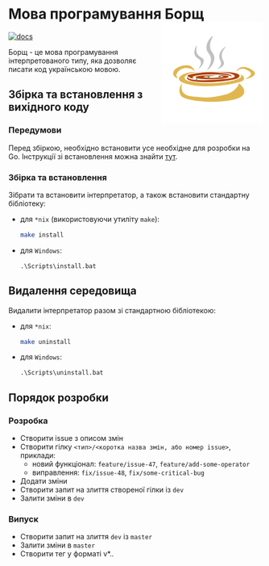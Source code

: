 # Мова програмування Борщ <img width="200" src="Images/logo.svg" align="right" />

[![docs](https://img.shields.io/badge/%D0%94%D0%BE%D0%BA%D1%83%D0%BC%D0%B5%D0%BD%D1%82%D0%B0%D1%86%D1%96%D1%8F-%D0%91%D0%BE%D1%80%D1%89-blue)](https://yuriylisovskiy.github.io/borsch-lang/)

Борщ - це мова програмування інтерпретованого типу, яка дозволяє писати
код українською мовою.

## Збірка та встановлення з вихідного коду
### Передумови
Перед збіркою, необхідно встановити усе необхідне для розробки на Go.
Інструкції зі встановлення можна знайти [тут](https://go.dev/doc/install).

### Збірка та встановлення
Зібрати та встановити інтерпретатор, а також встановити стандартну бібліотеку:
* для `*nix` (використовуючи утиліту `make`):
  ```bash
  make install
  ```
* для `Windows`:
  ```
  .\Scripts\install.bat
  ```

## Видалення середовища
Видалити інтерпретатор разом зі стандартною бібліотекою:
* для `*nix`:
  ```bash
  make uninstall
  ```
* для `Windows`:
  ```
  .\Scripts\uninstall.bat
  ```

## Порядок розробки
### Розробка
* Створити issue з описом змін
* Створити гілку `<тип>/<коротка назва змін, або номер issue>`, приклади:
  * новий функціонал: `feature/issue-47`, `feature/add-some-operator`
  * виправлення: `fix/issue-48`, `fix/some-critical-bug`
* Додати зміни
* Створити запит на злиття створеної гілки із `dev`
* Залити зміни в `dev`

### Випуск
* Створити запит на злиття `dev` із `master`
* Залити зміни в `master`
* Створити тег у форматі v*.*.*
